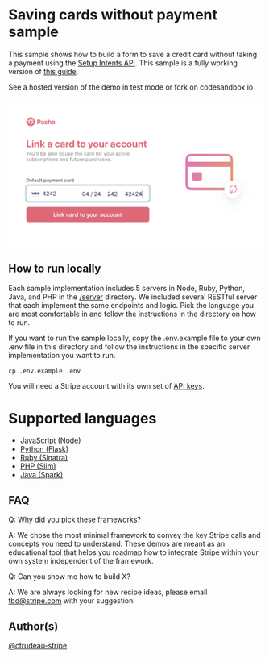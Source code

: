 # Saving cards without payment sample

This sample shows how to build a form to save a credit card without taking a payment using the [Setup Intents API](https://stripe.com/docs/api/setup_intents). This sample
is a fully working version of [this guide](https://stripe.com/docs/payments/cards/saving-cards#saving-card-without-payment).

See a hosted version of the demo in test mode or fork on codesandbox.io

<img src="./saving-card-without-payment.png" alt="Credit card details page" align="center">

## How to run locally

Each sample implementation includes 5 servers in Node, Ruby, Python, Java, and PHP in the [/server](/server) directory. We included several RESTful server that each implement the same endpoints and logic.
Pick the language you are most comfortable in and follow the instructions in the directory on how to run.

If you want to run the sample locally, copy the .env.example file to your own .env file in this directory and follow the instructions in the specific server implementation you want to run.

```
cp .env.example .env
```

You will need a Stripe account with its own set of [API keys](https://stripe.com/docs/development#api-keys).

# Supported languages

- [JavaScript (Node)](/server/node)
- [Python (Flask)](/server/python)
- [Ruby (Sinatra)](/server/ruby)
- [PHP (Slim)](/server/php)
- [Java (Spark)](/server/java)

## FAQ

Q: Why did you pick these frameworks?

A: We chose the most minimal framework to convey the key Stripe calls and concepts you need to understand. These demos are meant as an educational tool that helps you roadmap how to integrate Stripe within your own system independent of the framework.

Q: Can you show me how to build X?

A: We are always looking for new recipe ideas, please email tbd@stripe.com with your suggestion!

## Author(s)

[@ctrudeau-stripe](https://twitter.com/trudeaucj)
